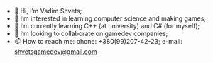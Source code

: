 - 👋 Hi, I’m Vadim Shvets;
- 👀 I’m interested in learning computer science and making games;
- 🌱 I’m currently learning C++ (at university) and C# (for myself);
- 💞️ I’m looking to collaborate on gamedev companies;
- 📫 How to reach me: 
phone: +380(99)207-42-23;
e-mail: shvetsgamedev@gmail.com

